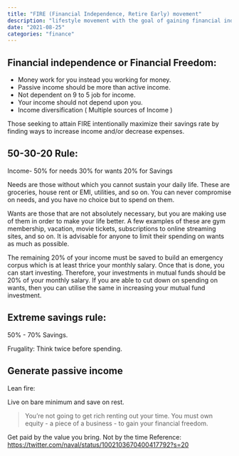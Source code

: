 ```yaml
---
title: "FIRE (Financial Independence, Retire Early) movement"
description: "lifestyle movement with the goal of gaining financial independence and retiring early"
date: "2021-08-25"
categories: "finance"
---
```


## Financial independence or Financial Freedom:

- Money work for you instead you working for money.
- Passive income should be more than active income.
- Not dependent on 9 to 5 job for income.
- Your income should not depend upon you.
- Income diversification ( Multiple sources of Income )

Those seeking to attain FIRE intentionally maximize their savings rate by finding ways to increase income and/or decrease expenses.

## 50-30-20 Rule:

Income-
50% for needs
30% for wants
20% for Savings

Needs are those without which you cannot sustain your daily life. These are groceries, house rent or EMI, utilities, and so on. You can never compromise on needs, and you have no choice but to spend on them. 

Wants are those that are not absolutely necessary, but you are making use of them in order to make your life better. A few examples of these are gym membership, vacation, movie tickets, subscriptions to online streaming sites, and so on. It is advisable for anyone to limit their spending on wants as much as possible.

The remaining 20% of your income must be saved to build an emergency corpus which is at least thrice your monthly salary. Once that is done, you can start investing. Therefore, your investments in mutual funds should be 20% of your monthly salary. If you are able to cut down on spending on wants, then you can utilise the same in increasing your mutual fund investment.

## Extreme savings rule:

50% - 70% Savings.

Frugality: Think twice before spending.

## Generate passive income

Lean fire:

Live on bare minimum and save on rest.

> You’re not going to get rich renting out your time. You must own equity - a piece of a business - to gain your financial freedom.

Get paid by the value you bring. Not by the time
Reference:
https://twitter.com/naval/status/1002103670400417792?s=20
